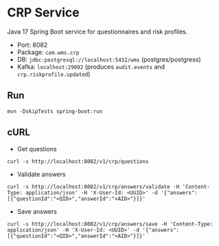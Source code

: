 # CRP Service

Java 17 Spring Boot service for questionnaires and risk profiles.

- Port: 8082
- Package: `com.wms.crp`
- DB: `jdbc:postgresql://localhost:5432/wms` (postgres/postgress)
- Kafka: `localhost:29092` (produces `audit.events` and `crp.riskprofile.updated`)

## Run

`mvn -DskipTests spring-boot:run`

## cURL

- Get questions

```
curl -s http://localhost:8082/v1/crp/questions
```

- Validate answers

```
curl -s http://localhost:8082/v1/crp/answers/validate -H 'Content-Type: application/json' -H 'X-User-Id: <UUID>' -d '{"answers":[{"questionId":"<QID>","answerId":"<AID>"}]}'
```

- Save answers

```
curl -s http://localhost:8082/v1/crp/answers/save -H 'Content-Type: application/json' -H 'X-User-Id: <UUID>' -d '{"answers":[{"questionId":"<QID>","answerId":"<AID>"}]}'
```

